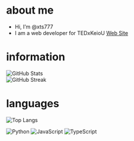 # about me
- Hi, I’m @xts777
- I am a web developer for TEDxKeioU [Web Site](https://www.tedxkeiou.com/)
  
# information
<img src="https://github-profile-summary-cards.vercel.app/api/cards/profile-details?username=xts777&theme=github_dark" alt="GitHub Stats" />

<div align="left">
    <img src="https://github-readme-streak-stats.herokuapp.com/?user=xts777&theme=dark" alt="GitHub Streak" />
</div>

# languages
![Top Langs](https://github-readme-stats.vercel.app/api/top-langs/?username=xts777&layout=compact&count_private=true&theme=github_dark)

![Python](https://img.shields.io/badge/Python-3776AB?style=for-the-badge&logo=python&logoColor=white)
![JavaScript](https://img.shields.io/badge/JavaScript-F7DF1E?style=for-the-badge&logo=javascript&logoColor=black)
![TypeScript](https://img.shields.io/badge/TypeScript-007ACC?style=for-the-badge&logo=typescript&logoColor=white)

<!---
xts777/xts777 is a ✨ special ✨ repository because its `README.md` (this file) appears on your GitHub profile.
You can click the Preview link to take a look at your changes.
--->
